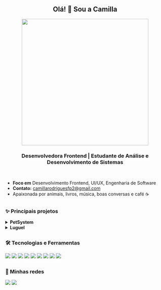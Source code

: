 <h2 align="center"> Olá! 🍄 Sou a Camilla </h2> 

<div align="center">
  <img  width="400px" src="https://media4.giphy.com/media/v1.Y2lkPTc5MGI3NjExM2Fmc3EzN3JiZzJvczhscGNmaGNjNHF6eWY1bDlxcDIyOGEwaTRqYSZlcD12MV9pbnRlcm5hbF9naWZfYnlfaWQmY3Q9Zw/F99PZtJC8Hxm0/giphy.gif">
</div>

 <h3 align = "center">Desenvolvedora Frontend | Estudante de Análise e Desenvolvimento de Sistemas</h3> 

 <br>

-  **Foco em** Desenvolvimento Frontend, UI/UX, Engenharia de Software
-  **Contato:** camillarodriguesfp2@gmail.com
- Apaixonada por animais, livros, música, boas conversas e café ☕

## 

  ### ✨ Principais projetos 
  
  <section>
    
  <details>
  <summary><strong>PetSystem</strong></summary>
  <p>Sistema fullstack para gestão de agendamentos em petshops e clínicas veterinárias.</p>

  🔗 [Repositório do projeto](https://github.com/camillarodriguesfp/PetSystem) |
  🖥️ [Sistema online](https://pet-system-delta.vercel.app/)

  <p><strong>Principais funcionalidades:</strong></p>
  <ul>
    <li>Cadastro e login de usuário</li>
    <li>Dashboard para visualização de agendamentos</li>
    <li>Controle de status de agendamentos</li>
    <li>Gestão de clientes e pets</li>
  </ul>
</details>

  <details>
  <summary><strong>Luguel</strong></summary>
  <p>Plataforma de aluguel, que incentiva o consumo compartilhado, permitindo que usuários aluguem objetos e também disponibilizem seus próprios itens para aluguel.</p> 

  📌 Projeto em fase de protótipo – não implementado.  <br> 
  🎨 [Acesse o protótipo no Figma](https://www.figma.com/proto/bJe7sXIWnUYPeiFgEikXw3/Novo-Luguel?node-id=1-2&p=f&t=0X2zWZS0uuD98g2A-0&scaling=min-zoom&content-scaling=fixed&page-id=0%3A1&starting-point-node-id=1%3A2)

  <p><strong>Objetivos principais:</strong></p>
  <ul>
    <li>Promover o consumo consciente e sustentável</li>
    <li>Permitir o aluguel de itens do dia a dia (ferramentas, eletrônicos, etc.)</li>
    <li>Facilitar o processo de aluguel de itens, tornando mais acessível a prática tanto de alugar quanto de disponibilizar seus próprios itens para locação</li>
  </ul>
</details>
   
  ##

  <section>
    
  ### 🛠️ Tecnologias e Ferramentas 
  
  <img src="https://img.shields.io/badge/HTML5-e34c26?style=for-the-badge&logo=html5&logoColor=white">
  <img src="https://img.shields.io/badge/CSS3-1572B6?style=for-the-badge&logo=css3&logoColor=white">
  <img src="https://img.shields.io/badge/JavaScript-f7df1e?style=for-the-badge&logo=javascript&logoColor=black">
  <img src="https://img.shields.io/badge/React-20232A?style=for-the-badge&logo=react&logoColor=61DAFB">
  <img src="https://img.shields.io/badge/Bootstrap-7952B3?style=for-the-badge&logo=bootstrap&logoColor=white">
  <img src="https://img.shields.io/badge/Python-3776AB?style=for-the-badge&logo=python&logoColor=white">
  <img src="https://img.shields.io/badge/Git-F05032?style=for-the-badge&logo=git&logoColor=white">
  <img src="https://img.shields.io/badge/GitHub-181717?style=for-the-badge&logo=github&logoColor=white">
  <img src="https://img.shields.io/badge/Figma-F24E1E?style=for-the-badge&logo=figma&logoColor=white">

   ##
   
  ### 📱 Minhas redes 
  <a href="https://www.instagram.com/millaarfp" target="_blank"><img src="https://img.shields.io/badge/-Instagram-%23E4405F?style=for-the-badge&logo=instagram&logoColor=white"></a>
  <a href="https://www.linkedin.com/in/camillarodriguesfp" target="_blank"><img src="https://img.shields.io/badge/-LinkedIn-%230077B5?style=for-the-badge&logo=LinkedIn&logoColor=white"></a>
